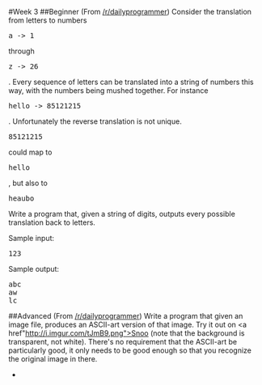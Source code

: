 #Week 3
##Beginner
(From <a href="http://www.reddit.com/r/dailyprogrammer/comments/122c4t/10252012_challenge_107_easy_all_possible_decodings/">/r/dailyprogrammer</a>) Consider the translation from letters to numbers <pre>a -> 1</pre> through <pre>z -> 26</pre>. Every sequence of letters can be translated into a string of numbers this way, with the numbers being mushed together. For instance <pre>hello -> 85121215</pre>. Unfortunately the reverse translation is not unique. <pre>85121215</pre> could map to <pre>hello</pre>, but also to <pre>heaubo</pre> Write a program that, given a string of digits, outputs every possible translation back to letters.

Sample input:

<pre>123</pre>

Sample output:

<pre>
abc
aw
lc
</pre>

##Advanced
(From <a href="http://www.reddit.com/r/dailyprogrammer/comments/y5t0y/8132012_challenge_88_difficult_ascii_art/">/r/dailyprogrammer</a>) Write a program that given an image file, produces an ASCII-art version of that image. Try it out on <a href"http://i.imgur.com/tJmB9.png">Snoo</a> (note that the background is transparent, not white). There's no requirement that the ASCII-art be particularly good, it only needs to be good enough so that you recognize the original image in there. 

-
